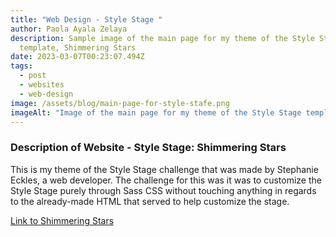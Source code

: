 ```yaml
---
title: "Web Design - Style Stage "
author: Paola Ayala Zelaya
description: Sample image of the main page for my theme of the Style Stage
  template, Shimmering Stars
date: 2023-03-07T00:23:07.494Z
tags:
  - post
  - websites
  - web-design
image: /assets/blog/main-page-for-style-stafe.png
imageAlt: "Image of the main page for my theme of the Style Stage template "
---
```

### D﻿escription of Website - Style Stage: Shimmering Stars

T﻿his is my theme of the Style Stage challenge that was made by Stephanie Eckles, a web developer. The challenge for this was it was to customize the Style Stage purely through Sass CSS without touching anything in regards to the already-made HTML that served to help customize the stage. 

[L﻿ink to Shimmering Stars](https://stylestage.dev/styles/shimmering-stars/)